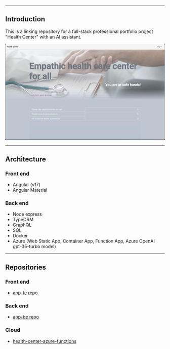 ___
## Introduction

This is a linking repository for a full-stack professional portfolio project "Health Center" with an AI assistant.

![](./assets/home-page.png)


___
## Architecture

### Front end

- Angular (v17)
- Angular Material

### Back end

- Node express
- TypeORM
- GraphQL
- SQL
- Docker
- Azure (Web Static App, Container App, Function App, Azure OpenAI gpt-35-turbo model)

___
## Repositories

### Front end

- [app-fe repo](https://github.com/microieva/app-fe)

### Back end

- [app-be repo](https://github.com/microieva/app-be)

### Cloud

- [health-center-azure-functions](https://github.com/microieva/health-center-azure-functions)


